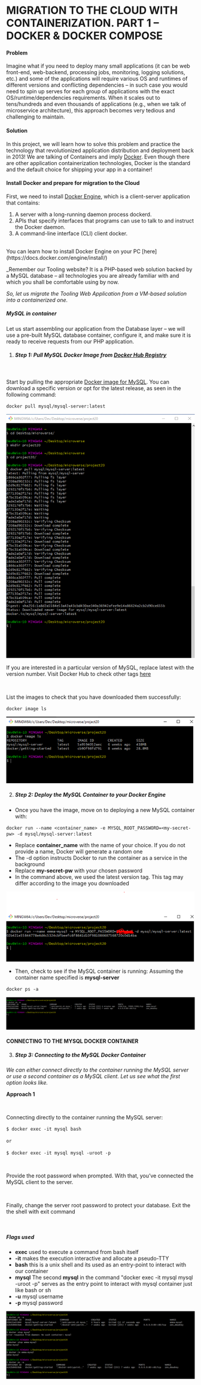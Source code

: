 # MIGRATION TO THE СLOUD WITH CONTAINERIZATION. PART 1 – DOCKER &AMP; DOCKER COMPOSE

#### Problem
Imagine what if you need to deploy many small applications (it can be web front-end, web-backend, processing jobs, monitoring, logging solutions, etc.) and some of the applications will require various OS and runtimes of different versions and conflicting dependencies – in such case you would need to spin up serves for each group of applications with the exact OS/runtime/dependencies requirements. When it scales out to tens/hundreds and even thousands of applications (e.g., when we talk of microservice architecture), this approach becomes very tedious and challenging to maintain.

#### Solution

In this project, we will learn how to solve this problem and practice the technology that revolutionized application distribution and deployment back in 2013! We are talking of Containers and imply [Docker](https://en.wikipedia.org/wiki/Docker_(software)). Even though there are other application containerization technologies, Docker is the standard and the default choice for shipping your app in a container!

#### Install Docker and prepare for migration to the Cloud

First, we need to install [Docker Engine](https://docs.docker.com/engine/), which is a client-server application that contains:

1. A server with a long-running daemon process dockerd.
2. APIs that specify interfaces that programs can use to talk to and instruct the Docker daemon.
3. A command-line interface (CLI) client docker.

<br>
You can learn how to install Docker Engine on your PC [here](https://docs.docker.com/engine/install/)

<br>

_Remember our Tooling website? It is a PHP-based web solution backed by a MySQL database – all technologies you are already familiar with and which you shall be comfortable using by now.

_So, let us migrate the Tooling Web Application from a VM-based solution into a containerized one._

##### MySQL in container

Let us start assembling our application from the Database layer – we will use a pre-built MySQL database container, configure it, and make sure it is ready to receive requests from our PHP application.

1. ##### Step 1: Pull MySQL Docker Image from [Docker Hub Registry](https://hub.docker.com/)

<br>

Start by pulling the appropriate [Docker image for MySQL](https://hub.docker.com/_/mysql). You can download a specific version or opt for the latest release, as seen in the following command:

```
docker pull mysql/mysql-server:latest
```

![](mysql-docker.png)

If you are interested in a particular version of MySQL, replace latest with the version number. Visit Docker Hub to check other tags [here](https://hub.docker.com/r/mysql/mysql-cluster/tags)

<br>

List the images to check that you have downloaded them successfully:

```
docker image ls
```

![](list-docker-image.png)

2. ##### Step 2: Deploy the MySQL Container to your Docker Engine

- Once you have the image, move on to deploying a new MySQL container with:

```
docker run --name <container_name> -e MYSQL_ROOT_PASSWORD=<my-secret-pw> -d mysql/mysql-server:latest
```

- Replace **container_name** with the name of your choice. If you do not provide a name, Docker will generate a random one
- The -d option instructs Docker to run the container as a service in the background
- Replace **my-secret-pw** with your chosen password
- In the command above, we used the latest version tag. This tag may differ according to the image you downloaded

![](deploy-mysql-container-to-docker.png)

- Then, check to see if the MySQL container is running: Assuming the container name specified is **mysql-server**

```
docker ps -a
```

![](check-mysql-container-running.png)

#### CONNECTING TO THE MYSQL DOCKER CONTAINER

3. ##### Step 3: Connecting to the MySQL Docker Container

_We can either connect directly to the container running the MySQL server or use a second container as a MySQL client. Let us see what the first option looks like._

**Approach 1**

<br>

Connecting directly to the container running the MySQL server:

```
$ docker exec -it mysql bash

or

$ docker exec -it mysql mysql -uroot -p
```
<br>

Provide the root password when prompted. With that, you’ve connected the MySQL client to the server.

<br>

Finally, change the server root password to protect your database. Exit the the shell with exit command

<br>

##### Flags used

- **exec** used to execute a command from bash itself
- **-it** makes the execution interactive and allocate a pseudo-TTY
- **bash** this is a unix shell and its used as an entry-point to interact with our container
- **mysql** The second **mysql** in the command "docker exec -it mysql mysql -uroot -p" serves as the entry point to interact with mysql container just like bash or sh
- **-u** mysql username
- **-p** mysql password

![](remove-mysql-container.PNG)